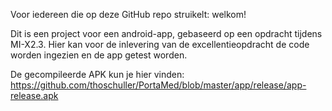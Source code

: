 Voor iedereen die op deze GitHub repo struikelt: welkom!

Dit is een project voor een android-app, gebaseerd op een opdracht tijdens MI-X2.3.
Hier kan voor de inlevering van de excellentieopdracht de code worden ingezien en de app getest worden.

De gecompileerde APK kun je hier vinden: https://github.com/thoschuller/PortaMed/blob/master/app/release/app-release.apk
